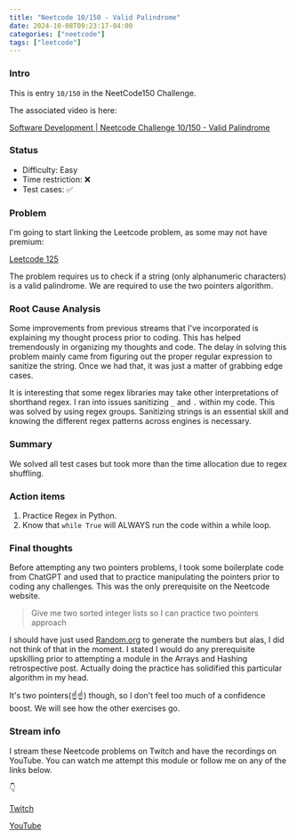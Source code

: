 ```yaml
---
title: "Neetcode 10/150 - Valid Palindrome"
date: 2024-10-08T09:23:17-04:00
categories: ["neetcode"]
tags: ["leetcode"]
---
```


### Intro

This is entry `10/150` in the NeetCode150 Challenge.

The associated video is here:

[Software Development | Neetcode Challenge 10/150 - Valid Palindrome](https://youtu.be/PkuijMeS6-Y)

### Status

- Difficulty: Easy
- Time restriction: ❌
- Test cases: ✅

### Problem

I'm going to start linking the Leetcode problem, as some may not have premium:

[Leetcode 125](https://leetcode.com/problems/valid-palindrome/description/)

The problem requires us to check if a string (only alphanumeric characters) is a valid palindrome. We are required to use the two pointers algorithm.

### Root Cause Analysis

Some improvements from previous streams that I've incorporated is explaining my thought process prior to coding. This has helped tremendously in organizing my thoughts and code. The delay in solving this problem mainly came from figuring out the proper regular expression to sanitize the string. Once we had that, it was just a matter of grabbing edge cases.

It is interesting that some regex libraries may take other interpretations of shorthand regex. I ran into issues sanitizing `_` and `.` within my code. This was solved by using regex groups. Sanitizing strings is an essential skill and knowing the different regex patterns across engines is necessary.

### Summary

We solved all test cases but took more than the time allocation due to regex shuffling.

### Action items
1. Practice Regex in Python.
2. Know that `while True` will ALWAYS run the code within a while loop.

### Final thoughts

Before attempting any two pointers problems, I took some boilerplate code from ChatGPT and used that to practice manipulating the pointers prior to coding any challenges. This was the only prerequisite on the Neetcode website.

> Give me two sorted integer lists so I can practice two pointers approach

I should have just used [Random.org](https://random.org) to generate the numbers but alas, I did not think of that in the moment. I stated I would do any prerequisite upskilling prior to attempting a module in the Arrays and Hashing retrospective post. Actually doing the practice has solidified this particular algorithm in my head.

It's two pointers(☝️☝️) though, so I don't feel too much of a confidence boost. We will see how the other exercises go.

### Stream info

I stream these Neetcode problems on Twitch and have the recordings on YouTube. You can watch me attempt this module or follow me on any of the links below.

👇

[Twitch](https://twitch.tv/Mexpat911)

[YouTube](https://www.youtube.com/@mexpat911)
